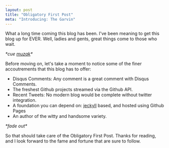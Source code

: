 ```yaml
---
layout: post
title: "Obligatory First Post"
meta: "Introducing: The Garvin"
---
```


What a long time coming this blog has been.  I've been meaning to get this blog
up for EVER.  Well, ladies and gents, great things come to those who wait.

_\*cue [muzak](http://en.wikipedia.org/wiki/Elevator_music)*_

Before moving on, let's take a moment to notice some of the finer accoutrements
that this blog has to offer:

* Disqus Comments: Any comment is a great comment with Disqus Comments.
* The freshest Github projects streamed via the Github API.
* Recent Tweets: No modern blog would be complete without twitter integration.
* A foundation you can depend on: [jeckyll](http://jekyllrb.com/) based, and
  hosted using Github Pages
* An author of the witty and handsome variety.

_\*fade out*_

So that should take care of the Obligatory First Post.  Thanks for reading, and
I look forward to the fame and fortune that are sure to follow.
